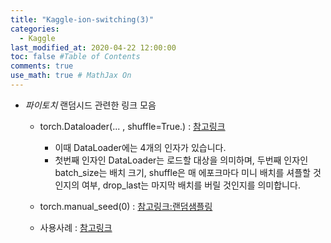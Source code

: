 ```yaml
---
title: "Kaggle-ion-switching(3)"
categories: 
  - Kaggle
last_modified_at: 2020-04-22 12:00:00
toc: false #Table of Contents
comments: true
use_math: true # MathJax On
---
```


- *파이토치* 랜덤시드 관련한 링크 모음

  - torch.Dataloader(... , shuffle=True.) : [참고링크](https://wikidocs.net/60324)
    - 이때 DataLoader에는 4개의 인자가 있습니다. 
    - 첫번째 인자인 DataLoader는 로드할 대상을 의미하며, 두번째 인자인 batch_size는 배치 크기, shuffle은 매 에포크마다 미니 배치를 셔플할 것인지의 여부, drop_last는 마지막 배치를 버릴 것인지를 의미합니다.

  - torch.manual_seed(0) : [참고링크:랜덤샘플링](https://pytorch.org/docs/stable/torch.html#random-sampling)


  - 사용사례 : [참고링크](https://m.blog.naver.com/PostView.nhn?blogId=atelierjpro&logNo=221175394278&proxyReferer=https:%2F%2Fwww.google.com%2F)
